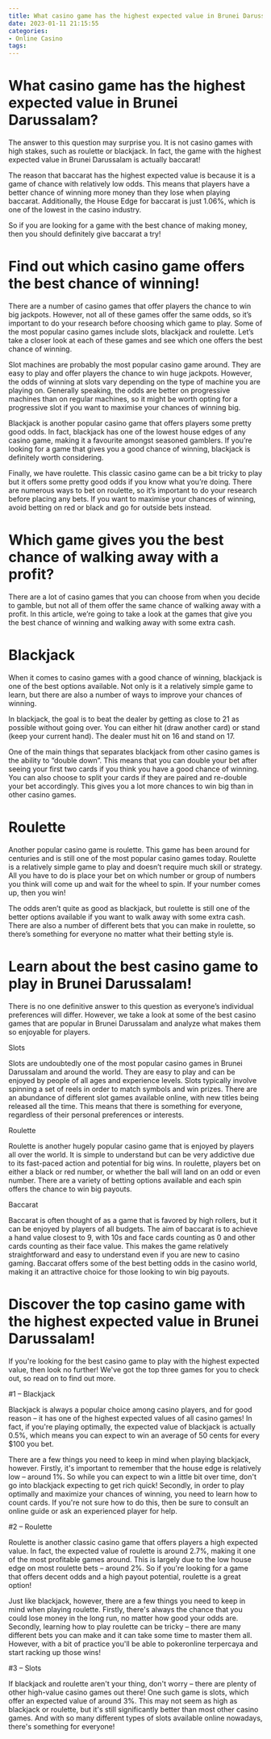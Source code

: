 ```yaml
---
title: What casino game has the highest expected value in Brunei Darussalam
date: 2023-01-11 21:15:55
categories:
- Online Casino
tags:
---
```



#  What casino game has the highest expected value in Brunei Darussalam?

The answer to this question may surprise you. It is not casino games with high stakes, such as roulette or blackjack. In fact, the game with the highest expected value in Brunei Darussalam is actually baccarat!

The reason that baccarat has the highest expected value is because it is a game of chance with relatively low odds. This means that players have a better chance of winning more money than they lose when playing baccarat. Additionally, the House Edge for baccarat is just 1.06%, which is one of the lowest in the casino industry.

So if you are looking for a game with the best chance of making money, then you should definitely give baccarat a try!

#  Find out which casino game offers the best chance of winning!

There are a number of casino games that offer players the chance to win big jackpots. However, not all of these games offer the same odds, so it’s important to do your research before choosing which game to play. Some of the most popular casino games include slots, blackjack and roulette. Let’s take a closer look at each of these games and see which one offers the best chance of winning.

Slot machines are probably the most popular casino game around. They are easy to play and offer players the chance to win huge jackpots. However, the odds of winning at slots vary depending on the type of machine you are playing on. Generally speaking, the odds are better on progressive machines than on regular machines, so it might be worth opting for a progressive slot if you want to maximise your chances of winning big.

Blackjack is another popular casino game that offers players some pretty good odds. In fact, blackjack has one of the lowest house edges of any casino game, making it a favourite amongst seasoned gamblers. If you’re looking for a game that gives you a good chance of winning, blackjack is definitely worth considering.

Finally, we have roulette. This classic casino game can be a bit tricky to play but it offers some pretty good odds if you know what you’re doing. There are numerous ways to bet on roulette, so it’s important to do your research before placing any bets. If you want to maximise your chances of winning, avoid betting on red or black and go for outside bets instead.

#  Which game gives you the best chance of walking away with a profit?

There are a lot of casino games that you can choose from when you decide to gamble, but not all of them offer the same chance of walking away with a profit. In this article, we’re going to take a look at the games that give you the best chance of winning and walking away with some extra cash.

# Blackjack

When it comes to casino games with a good chance of winning, blackjack is one of the best options available. Not only is it a relatively simple game to learn, but there are also a number of ways to improve your chances of winning.

In blackjack, the goal is to beat the dealer by getting as close to 21 as possible without going over. You can either hit (draw another card) or stand (keep your current hand). The dealer must hit on 16 and stand on 17.

One of the main things that separates blackjack from other casino games is the ability to “double down”. This means that you can double your bet after seeing your first two cards if you think you have a good chance of winning. You can also choose to split your cards if they are paired and re-double your bet accordingly. This gives you a lot more chances to win big than in other casino games.

# Roulette

Another popular casino game is roulette. This game has been around for centuries and is still one of the most popular casino games today. Roulette is a relatively simple game to play and doesn’t require much skill or strategy. All you have to do is place your bet on which number or group of numbers you think will come up and wait for the wheel to spin. If your number comes up, then you win!

The odds aren’t quite as good as blackjack, but roulette is still one of the better options available if you want to walk away with some extra cash. There are also a number of different bets that you can make in roulette, so there’s something for everyone no matter what their betting style is.

#  Learn about the best casino game to play in Brunei Darussalam!

There is no one definitive answer to this question as everyone’s individual preferences will differ. However, we take a look at some of the best casino games that are popular in Brunei Darussalam and analyze what makes them so enjoyable for players.

Slots

Slots are undoubtedly one of the most popular casino games in Brunei Darussalam and around the world. They are easy to play and can be enjoyed by people of all ages and experience levels. Slots typically involve spinning a set of reels in order to match symbols and win prizes. There are an abundance of different slot games available online, with new titles being released all the time. This means that there is something for everyone, regardless of their personal preferences or interests.

Roulette

Roulette is another hugely popular casino game that is enjoyed by players all over the world. It is simple to understand but can be very addictive due to its fast-paced action and potential for big wins. In roulette, players bet on either a black or red number, or whether the ball will land on an odd or even number. There are a variety of betting options available and each spin offers the chance to win big payouts.

Baccarat

Baccarat is often thought of as a game that is favored by high rollers, but it can be enjoyed by players of all budgets. The aim of baccarat is to achieve a hand value closest to 9, with 10s and face cards counting as 0 and other cards counting as their face value. This makes the game relatively straightforward and easy to understand even if you are new to casino gaming. Baccarat offers some of the best betting odds in the casino world, making it an attractive choice for those looking to win big payouts.

#  Discover the top casino game with the highest expected value in Brunei Darussalam!

If you're looking for the best casino game to play with the highest expected value, then look no further! We've got the top three games for you to check out, so read on to find out more.

#1 – Blackjack

Blackjack is always a popular choice among casino players, and for good reason – it has one of the highest expected values of all casino games! In fact, if you're playing optimally, the expected value of blackjack is actually 0.5%, which means you can expect to win an average of 50 cents for every $100 you bet.

There are a few things you need to keep in mind when playing blackjack, however. Firstly, it's important to remember that the house edge is relatively low – around 1%. So while you can expect to win a little bit over time, don't go into blackjack expecting to get rich quick! Secondly, in order to play optimally and maximize your chances of winning, you need to learn how to count cards. If you're not sure how to do this, then be sure to consult an online guide or ask an experienced player for help.

#2 – Roulette

Roulette is another classic casino game that offers players a high expected value. In fact, the expected value of roulette is around 2.7%, making it one of the most profitable games around. This is largely due to the low house edge on most roulette bets – around 2%. So if you're looking for a game that offers decent odds and a high payout potential, roulette is a great option!

Just like blackjack, however, there are a few things you need to keep in mind when playing roulette. Firstly, there's always the chance that you could lose money in the long run, no matter how good your odds are. Secondly, learning how to play roulette can be tricky – there are many different bets you can make and it can take some time to master them all. However, with a bit of practice you'll be able to pokeronline terpercaya and start racking up those wins!

#3 – Slots

If blackjack and roulette aren't your thing, don't worry – there are plenty of other high-value casino games out there! One such game is slots, which offer an expected value of around 3%. This may not seem as high as blackjack or roulette, but it's still significantly better than most other casino games. And with so many different types of slots available online nowadays, there's something for everyone!